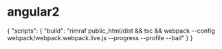 # angular2
{
	"scripts": {
		"build": "rimraf public_html/dist && tsc && webpack --config webpack/webpack.webpack.live.js --progress --profile --bail"
	}
}